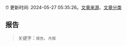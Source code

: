 :alarm_clock: 更新时间: 2024-05-27 05:35:26。[文章来源](/README.md)、[文章分类](/TAGS.md)

## 报告


> 关键字：`报告`、`月报`



